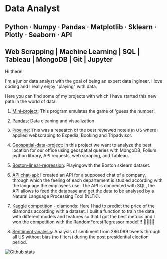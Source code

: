 # Data Analyst

## Python · Numpy · Pandas · Matplotlib · Sklearn · Plotly · Seaborn · API 

## Web Scrapping | Machine Learning | SQL | Tableau | MongoDB | Git | Jupyter


Hi there!

I'm a junior data analyst with the goal of being an expert data ingineer. I love coding and I really enjoy "playing" with data. 

Here you can find some of my projects with which I have started this new path in the world of data:


1. [Mini-project](https://github.com/isabel-searle/mini-project): This program emulates the game of 'guess the number'. 

2. [Pandas](https://github.com/isabel-searle/pandas-project): Data cleaning and visualization

3. [Pipeline](https://github.com/isabel-searle/pipelines-project): This was a research of the best reviewed hotels in US where I applied webscraping to Expedia, Booking and Tripadvisor.

4. [Geospatial-data-project](https://github.com/isabel-searle/geospatial-data-project): In this project we want to analyze the best location for our office using geospatial queries with MongoDB, Folium python library, API requests, web scraping, and Tableau.

5. [Boston-linear-regression](https://github.com/isabel-searle/boston-linear-regression): Playingowith the Boston sklearn dataset.

6. [API chat-api](https://github.com/isabel-searle/chat-api): I created an API for a supposed chat of a company, through which the feeling of each departement is studied according with the language the employees use. The API is connected with SQL, the API allows to feed the database and get the data to be analysed by a Natural Language Processing Tool (NLTK).

7. [Kaggle competition - diamonds](https://github.com/isabel-searle/diamonds): Here I had to predict the price of the diamonds according with a dataset. I built a function to train the data with different models and features so that I got the best metrics and I won the competition with the RandomForestRegressor model!!! 🚀🚀🚀🚀

8. [Sentiment-analysis](https://github.com/isabel-searle/sentiment-analysis): Analysis of sentiment from 286.099 tweets through all US without bias (no filters) during the post presidential election period. 


![Github stats](https://github-readme-stats.vercel.app/api?username=isabel-searle&theme=highcontrast&show_icons=true&count_private=true)


